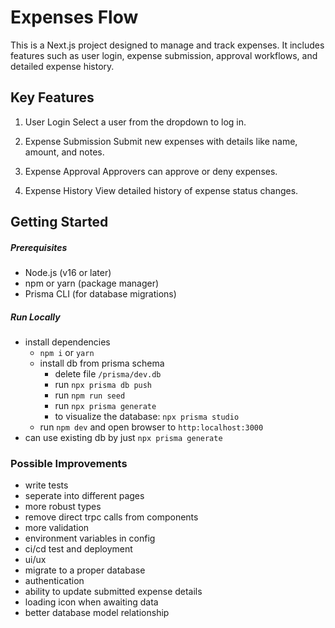 # Expenses Flow

This is a Next.js project designed to manage and track expenses. It includes features such as user login, expense submission, approval workflows, and detailed expense history.

## Key Features

1.  User Login
    Select a user from the dropdown to log in.

2) Expense Submission
   Submit new expenses with details like name, amount, and notes.

3) Expense Approval
   Approvers can approve or deny expenses.

4) Expense History
   View detailed history of expense status changes.

## Getting Started

##### Prerequisites

- Node.js (v16 or later)
- npm or yarn (package manager)
- Prisma CLI (for database migrations)

##### Run Locally

- install dependencies
  - `npm i` or `yarn`
  - install db from prisma schema
    - delete file `/prisma/dev.db`
    - run `npx prisma db push`
    - run `npm run seed`
    - run `npx prisma generate`
    - to visualize the database: `npx prisma studio`
  - run `npm dev` and open browser to `http:localhost:3000`
- can use existing db by just `npx prisma generate`

### Possible Improvements
- write tests
- seperate into different pages
- more robust types
- remove direct trpc calls from components
- more validation
- environment variables in config
- ci/cd test and deployment
- ui/ux
- migrate to a proper database
- authentication
- ability to update submitted expense details
- loading icon when awaiting data
- better database model relationship
